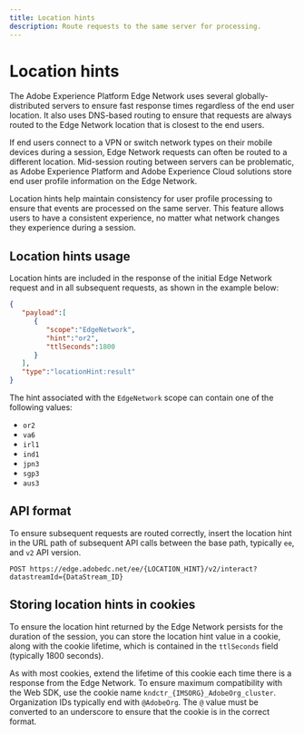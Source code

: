 ```yaml
---
title: Location hints
description: Route requests to the same server for processing.
---
```

# Location hints

The Adobe Experience Platform Edge Network uses several globally-distributed servers to ensure fast response times regardless of the end user location. It also uses DNS-based routing to ensure that requests are always routed to the Edge Network location that is closest to the end users.

If end users connect to a VPN or switch network types on their mobile devices during a session, Edge Network requests can often be routed to a different location. Mid-session routing between servers can be problematic, as Adobe Experience Platform and Adobe Experience Cloud solutions store end user profile information on the Edge Network.

Location hints help maintain consistency for user profile processing to ensure that events are processed on the same server. This feature allows users to have a consistent experience, no matter what network changes they experience during a session.

## Location hints usage

Location hints are included in the response of the initial Edge Network request and in all subsequent requests, as shown in the example below:


```json
{
   "payload":[
      {
         "scope":"EdgeNetwork",
         "hint":"or2",
         "ttlSeconds":1800
      }
   ],
   "type":"locationHint:result"
}
```

The hint associated with the `EdgeNetwork` scope can contain one of the following values:

* `or2`
* `va6`
* `irl1`
* `ind1`
* `jpn3`
* `sgp3`
* `aus3`

## API format

To ensure subsequent requests are routed correctly, insert the location hint in the URL path of subsequent API calls between the base path, typically `ee`, and `v2` API version.

`POST https://edge.adobedc.net/ee/{LOCATION_HINT}/v2/interact?datastreamId={DataStream_ID}`

## Storing location hints in cookies

To ensure the location hint returned by the Edge Network persists for the duration of the session, you can store the location hint value in a cookie, along with the cookie lifetime, which is contained in the `ttlSeconds` field (typically 1800 seconds).

As with most cookies, extend the lifetime of this cookie each time there is a response from the Edge Network. To ensure maximum compatibility with the Web SDK, use the cookie name `kndctr_{IMSORG}_AdobeOrg_cluster`. Organization IDs typically end with `@AdobeOrg`. The `@` value must be converted to an underscore to ensure that the cookie is in the correct format.
